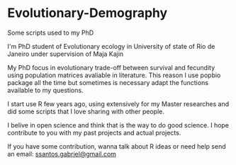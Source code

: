# Evolutionary-Demography
Some scripts used to my PhD

I'm PhD student of Evolutionary ecology in University of state of Rio de Janeiro under supervision of Maja Kajin

My PhD focus in evolutionary trade-off between survival and fecundity using population matrices avaliable in literature.
This reason I use popbio package all the time but sometimes is necessary adapt the functions available to my questions.

I start use R few years ago, using extensively for my Master researches and did some scripts that I love sharing with other people.

I belive in open science and think that is the way to do good science. I hope contribute to you with my past projects and actual projects.

If you have some contribution, wanna talk about R ideas or need help send an email: ssantos.gabriel@gmail.com
